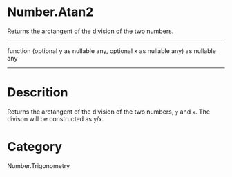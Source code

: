 ﻿# Number.Atan2
Returns the arctangent of the division of the two numbers.
***
function (optional y as nullable any, optional x as nullable any) as nullable any
***
# Descrition 
Returns the arctangent of the division of the two numbers, <code>y</code> and <code>x</code>. The divison will be constructed as <code>y</code>/<code>x</code>.
# Category 
Number.Trigonometry
